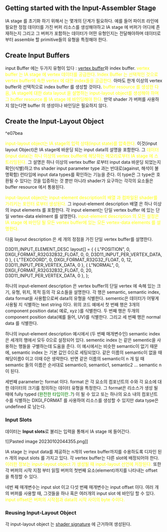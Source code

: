 ## Getting started with the Input-Assembler Stage

 IA stage 를 초기화 하기 위해서 는 몇개의 단계가 필요하다. 예를 들어 파이프 라인에 필요한 정점 데이터를 가진 버퍼 리소스를 생성해야하고 IA stage 에 버퍼가 어디에 존재하는지 그리고 그 버퍼가 포함하는 데이터가 어떤 유형인지는 전달해야하며 데이터로부터 assemble 할 primitive들의 유형을 특정해야 한다.

## Create Input Buffers

input Buffer 에는 두가지 유형이 있다 : [vertex buffer](Buffer#^2a545d)와 index buffer. <span style="color: yellow ">vertex buffer 는 IA stage 에 vertex 데이터를 공급한다.</span> <span style="color: yellow">Index Buffer 는 선택적인 것으로 vertex buffer에 속한 vertex 에 대한 index들을 공급한다.</span> 아마도 한개 이상의 vertex buffer와 선택적으로 index buffer 를 생성할 것이다. <span style="color:yellow">buffer resource 를 생성한 다음, IA stage에 대한 data layout 을 설명하는 input-layout object를 생성해야 하며 그 buffer resource 를 IA stage 에 바인딩해야 한다.</span> 만약 shader 가 버퍼를 사용하지 않는다면 buffer 의 생성이나 바인딩은 필요하지 않다.

## Create the Input-Layout Object

^e07bea

 <span style="color: yellow">input-layout object는 IA stage의 입력 상태(input state)를 압축한다.</span> 이것(input layout Object)은 IA stage에 바운딩 되는 input data의 설명을 포함한다. 그 <span style="color:yellow ">데이터(input data)는 하나 이상의 vertex buffer에 해당하는 메모리로부터 IA stage 에 스트리밍된다.</span> 그 설명은 하나 이상의 vertex buffer 로부터 input data 바운딩 되었는지 확인(식별)하고 ths shader input parameter type 과는 반대로(against, 해석이 불명확함) 런타임에 input data types를 확인하는 기능을 준다. 이 type은 그 type은 호환될 수 있다는 것을 입증하는 것 뿐만 아니라 shader가 요구하는 각각의 요소들은 buffer resource 에서 통용된다.

<span style="color: yellow">input-layout object는 input-element description의 배열 과 컴파일된 shader를 가리키는 포인터 로부터 생성된다.</span> 
그 inpout-element description 배열 은 하나 이상의 input elements 를 포함한다. 각 input element는 단일 vertex buffer 에 있는 단일 vertex-data elelment 를 설명한다. <span style="color: yellow">input-element description 의 모든 설정은 IA stage 에 바인딩 될 모든 vertex buffer에 있는 모든 vertex-data elements 를 설명한다.</span>

다음 layout description 은 세 개의 정점을 가진 단일 vertex buffer를 설명한다. 

D3D11_INPUT_ELEMENT_DESC layout[] =
{
    { L"POSITION", 0, DXGI_FORMAT_R32G32B32_FLOAT, 0, 0, 
          D3D11_INPUT_PER_VERTEX_DATA, 0 },
    { L"TEXCOORD", 0, DXGI_FORMAT_R32G32_FLOAT, 0, 12, 
          D3D11_INPUT_PER_VERTEX_DATA, 0 },
    { L"NORMAL", 0, DXGI_FORMAT_R32G32B32_FLOAT, 0, 20, 
          D3D11_INPUT_PER_VERTEX_DATA, 0 },
};

하나의 input-element description 은 vertex buffer의 단일 vertex 에 속해 있는 크기, 유형, 위치, 목적 등의 각 요소들을 설명한다. 각 행은 semantic, semantic index, data format을 사용함으로써 data의 유형을 식별한다. sementic은 데이터가 어떻게 사용될 지 식별하는 text string 이다. 위의 코드 예에서 첫 번째 행은 3개의 component position data( 예로, xyz )를 식별한다. 두 번째 행은 두개의 component position data(예를 들어, UV)를 식별한다. 그리고 세 번째 행은 normal data 를 식별한다.

하나의 input-element description 예시에서 (두 번째 매개변수인) semantic index 은 세개의 행에서 모두 0으로 설정되어 있다. sementic index 는 같은 sementic을 사용하는 행들을 구별하는데 도움을 준다. 이 예시에서는 비슷한 semantic이 없기 때문에, semantic index 는 기본 값인 0으로 세팅되었다.
같은 이름의 semantic이 없을 때 해당이름0 이고 이때 0은 생략한다. 반면 같은 이름의 semantic이 n 개 일 때 semantic 들의 이름은 순서대로 semantic0, semantic1, semantic2 ... semantic n 이 된다.

세번째 parameter는 format 이다. format 은 각 요소의 컴포넌트의 수와 각 요소에 대한 데이터의 크기를 정의하는 데이터 유형을 특정한다. 그 format은 리소스가 생성 될 때에 fully typed (<span style="color: green">완전한 타입이란..?</span>) 이 될 수 있고 또는 하나의 요소 내의 컴포넌트 수를 식별하는 DXGI_FORMAT 를 사용하여 리소스를 생성할 수 있지만 data type은 undefined 로 남는다.

### Input Slots

데이터는 **Input slots**로 불리는 입력을 통해서 IA stage 에 들어간다. 

![[Pasted image 20230102044355.png]]

IA stage 는 input data를 제공하는 n개의 vertex buffer까지를 수용하도록 디자인 된 n 개의 input slots 를 가지고 있다. 각 vertex buffer는 다른 slot에 배정되어야 한다. <span style="color: yellow">이러한 정보는 input-layout object 가 생성될 때 input-layout 선언에 저장된다. </span> 또한 각 버퍼의 시작 지점 부터 읽힐 버퍼의 첫번째 요소(element)까지를 나타내는 offset 을 특정할 수 있다.

네번 째 매개변수는 input slot 이고 다섯 번째 매개변수는 input offset 이다. 여러 개의 버퍼를 사용할 때, 그것들을 하나 혹은 여러개의 input slot 에 바인딩 할 수 있다. <span style="color:yellow ">input offset은 버퍼의 시작점과 data의 시작 사이의 byte 수이다. </span>

### Reusing Input-Layout Object

각 input-layout object 는 [shader signature](Signatures) 에 근거하여 생성된다. 



